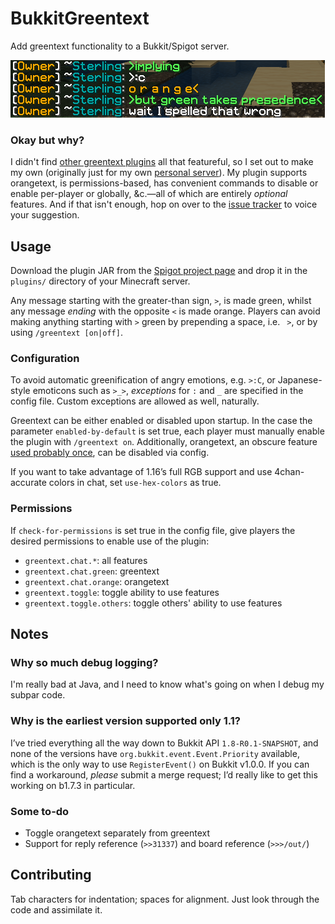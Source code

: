BukkitGreentext
===============

Add greentext functionality to a Bukkit/Spigot server.

![Greentext usage example](example.png)

### Okay but why?

I didn't find
[other greentext plugins](https://dev.bukkit.org/projects/greentext)
all that featureful, so I set out to make my own (originally just for
my own [personal server](https://www.ssterling.net/minecraft)).
My plugin supports orangetext, is permissions-based, has convenient
commands to disable or enable per-player or globally, &amp;c.&mdash;all
of which are entirely *optional* features.
And if that isn't enough, hop on over to the
[issue tracker](https://gitlab.com/ssterling/bukkitgreentext/issues)
to voice your suggestion.

Usage
-----

Download the plugin JAR from the
[Spigot project page](https://www.spigotmc.org/resources/bukkitgreentext.55295/)
and drop it in the `plugins/` directory of your Minecraft server.

Any message starting with the greater-than sign, `>`,
is made green, whilst any message *ending* with the opposite `<`
is made orange.
Players can avoid making anything starting with `>` green by
prepending a space, i.e. ` >`, or by using `/greentext [on|off]`.


### Configuration

To avoid automatic greenification of angry emotions, e.g. `>:C`,
or Japanese-style emoticons such as `>_>`, *exceptions*
for `:` and `_` are specified in the config file.
Custom exceptions are allowed as well, naturally.

Greentext can be either enabled or disabled upon startup.
In the case the parameter `enabled-by-default` is set true,
each player must manually enable the plugin with `/greentext on`.
Additionally, orangetext, an obscure feature
[used probably once](https://www.reddit.com/r/BannedFrom4chan/comments/221co5/),
can be disabled via config.

If you want to take advantage of 1.16’s full RGB support and
use 4chan-accurate colors in chat, set `use-hex-colors` as true.

### Permissions

If `check-for-permissions` is set true in the config file,
give players the desired permissions to enable use of the plugin:

* `greentext.chat.*`: all features
* `greentext.chat.green`: greentext
* `greentext.chat.orange`: orangetext
* `greentext.toggle`: toggle ability to use features
* `greentext.toggle.others`: toggle others' ability to use features

Notes
-----

### Why so much debug logging?

I'm really bad at Java, and I need to know what's going on
when I debug my subpar code.

### Why is the earliest version supported only 1.1?

I’ve tried everything all the way down to Bukkit API `1.8-R0.1-SNAPSHOT`,
and none of the versions have `org.bukkit.event.Event.Priority` available,
which is the only way to use `RegisterEvent()` on Bukkit v1.0.0.
If you can find a workaround, *please* submit a merge request;
I’d really like to get this working on b1.7.3 in particular.

### Some to-do

* Toggle orangetext separately from greentext
* Support for reply reference (`>>31337`) and board reference (`>>>/out/`)

Contributing
------------

Tab characters for indentation; spaces for alignment.
Just look through the code and assimilate it.
